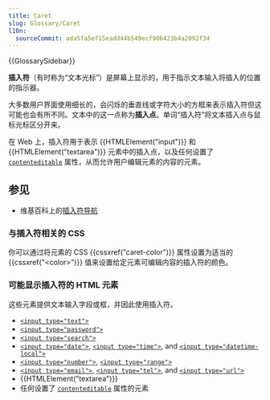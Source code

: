 ```yaml
---
title: Caret
slug: Glossary/Caret
l10n:
  sourceCommit: ada5fa5ef15eadd44b549ecf906423b4a2092f34
---
```


{{GlossarySidebar}}

**插入符**（有时称为“文本光标”）是屏幕上显示的，用于指示文本输入将插入的位置的指示器。

大多数用户界面使用细长的，会闪烁的垂直线或字符大小的方框来表示插入符但这可能也会有所不同。文本中的这一点称为**插入点**。单词“插入符”将文本插入点与鼠标光标区分开来。

在 Web 上，插入符用于表示 {{HTMLElement("input")}} 和 {{HTMLElement("textarea")}} 元素中的插入点，以及任何设置了 [`contenteditable`](/zh-CN/docs/Web/HTML/Global_attributes#contenteditable) 属性，从而允许用户编辑元素的内容的元素。

## 参见

- 维基百科上的[插入符导航](https://en.wikipedia.org/wiki/Caret_navigation)

### 与插入符相关的 CSS

你可以通过将元素的 CSS {{cssxref("caret-color")}} 属性设置为适当的 {{cssxref("&lt;color&gt;")}} 值来设置给定元素可编辑内容的插入符的颜色。

### 可能显示插入符的 HTML 元素

这些元素提供文本输入字段或框，并因此使用插入符。

- [`<input type="text">`](/zh-CN/docs/Web/HTML/Element/input/text)
- [`<input type="password">`](/zh-CN/docs/Web/HTML/Element/input/password)
- [`<input type="search">`](/zh-CN/docs/Web/HTML/Element/input/search)
- [`<input type="date">`](/zh-CN/docs/Web/HTML/Element/input/date), [`<input type="time">`](/zh-CN/docs/Web/HTML/Element/input/time), and [`<input type="datetime-local">`](/zh-CN/docs/Web/HTML/Element/input/datetime-local)
- [`<input type="number">`](/zh-CN/docs/Web/HTML/Element/input/number), [`<input type="range">`](/zh-CN/docs/Web/HTML/Element/input/range)
- [`<input type="email">`](/zh-CN/docs/Web/HTML/Element/input/email), [`<input type="tel">`](/zh-CN/docs/Web/HTML/Element/input/tel), and [`<input type="url">`](/zh-CN/docs/Web/HTML/Element/input/url)
- {{HTMLElement("textarea")}}
- 任何设置了 [`contenteditable`](/zh-CN/docs/Web/HTML/Global_attributes#contenteditable) 属性的元素
